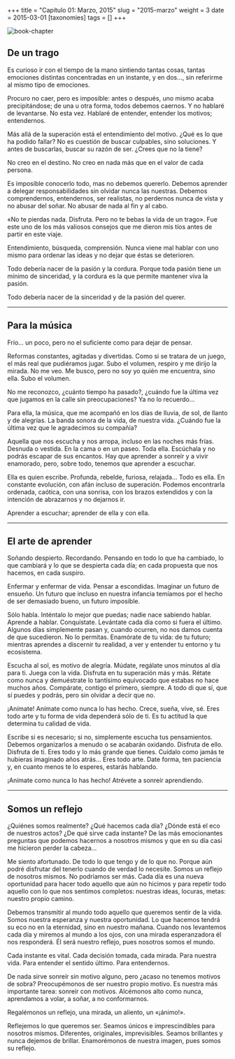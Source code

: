 +++
title = "Capítulo 01: Marzo, 2015"
slug = "2015-marzo"
weight = 3
date = 2015-03-01
[taxonomies]
tags = []
+++

![book-chapter](/images/books/oeur/01.jpg)

## De un trago

Es curioso ir con el tiempo de la mano sintiendo tantas cosas, tantas emociones distintas concentradas en un instante, y en dos…, sin referirme al mismo tipo de emociones.

Procuro no caer, pero es imposible: antes o después, uno mismo acaba precipitándose; de una u otra forma, todos debemos caernos. Y no hablaré de levantarse. No esta vez. Hablaré de entender, entender los motivos; entendernos.

Más allá de la superación está el entendimiento del motivo. ¿Qué es lo que ha podido fallar? No es cuestión de buscar culpables, sino soluciones. Y antes de buscarlas, buscar su razón de ser. ¿Crees que no la tiene?

No creo en el destino. No creo en nada más que en el valor de cada persona.

Es imposible conocerlo todo, mas no debemos quererlo. Debemos aprender a delegar responsabilidades sin olvidar nunca las nuestras. Debemos comprendernos, entendernos, ser realistas, no perdernos nunca de vista y no abusar del soñar. No abusar de nada al fin y al cabo.

«No te pierdas nada. Disfruta. Pero no te bebas la vida de un trago». Fue este uno de los más valiosos consejos que me dieron mis tíos antes de partir en este viaje.

Entendimiento, búsqueda, comprensión. Nunca viene mal hablar con uno mismo para ordenar las ideas y no dejar que éstas se deterioren.

Todo debería nacer de la pasión y la cordura. Porque toda pasión tiene un mínimo de sinceridad, y la cordura es la que permite mantener viva la pasión.

Todo debería nacer de la sinceridad y de la pasión del querer.

--- 

## Para la música

Frío... un poco, pero no el suficiente como para dejar de pensar.

Reformas constantes, agitadas y divertidas. Como si se tratara de un juego, el más real que pudiéramos jugar. Subo el volumen, respiro y me dirijo la mirada. No me veo. Me busco, pero no soy yo quién me encuentra, sino ella. Subo el volumen.

No me reconozco, ¿cuánto tiempo ha pasado?, ¿cuándo fue la última vez que jugamos en la calle sin preocupaciones? Ya no lo recuerdo…

Para ella, la música, que me acompañó en los días de lluvia, de sol, de llanto y de alegrías. La banda sonora de la vida, de nuestra vida. ¿Cuándo fue la última vez que le agradecimos su compañía?

Aquella que nos escucha y nos arropa, incluso en las noches más frías. Desnuda o vestida. En la cama o en un paseo. Toda ella. Escúchala y no podrás escapar de sus encantos. Hay que aprender a sonreír y a vivir enamorado, pero, sobre todo, tenemos que aprender a escuchar.

Ella es quien escribe. Profunda, rebelde, furiosa, relajada… Todo es ella. En constante evolución, con afán incluso de superación. Podemos encontrarla ordenada, caótica, con una sonrisa, con los brazos extendidos y con la intención de abrazarnos y no dejarnos ir.

Aprender a escuchar; aprender de ella y con ella.

---

## El arte de aprender

Soñando despierto. Recordando. Pensando en todo lo que ha cambiado, lo que cambiará y lo que se despierta cada día; en cada propuesta que nos hacemos, en cada suspiro.

Enfermar y enfermar de vida. Pensar a escondidas. Imaginar un futuro de ensueño. Un futuro que incluso en nuestra infancia temíamos por el hecho de ser demasiado bueno, un futuro imposible.

Sólo habla. Inténtalo lo mejor que puedas; nadie nace sabiendo hablar. Aprende a hablar. Conquístate. Levántate cada día como si fuera el último. Algunos días simplemente pasan y, cuando ocurren, no nos damos cuenta de que sucedieron. No lo permitas. Enamórate de tu vida: de tu futuro; mientras aprendes a discernir tu realidad, a ver y entender tu entorno y tu ecosistema.

Escucha al sol, es motivo de alegría. Múdate, regálate unos minutos al día para ti. Juega con la vida. Disfruta en tu superación más y más. Rétate como nunca y demuéstrate lo tantísimo equivocado que estabas no hace muchos años. Compárate, contigo el primero, siempre. A todo di que sí, que sí puedes y podrás, pero sin olvidar a decir que no.

¡Anímate! Anímate como nunca lo has hecho. Crece, sueña, vive, sé. Eres todo arte y tu forma de vida dependerá sólo de ti. Es tu actitud la que determina tu calidad de vida.

Escribe si es necesario; si no, simplemente escucha tus pensamientos. Debemos organizarlos a menudo o se acabarán oxidando. Disfruta de ello. Disfruta de ti. Eres todo y lo más grande que tienes. Cuídalo como jamás te hubieras imaginado años atrás… Eres todo arte. Date forma, ten paciencia y, en cuanto menos te lo esperes, estarás hablando.

¡Anímate como nunca lo has hecho! Atrévete a sonreír aprendiendo.

---

## Somos un reflejo

¿Quiénes somos realmente? ¿Qué hacemos cada día? ¿Dónde está el eco de nuestros actos? ¿De qué sirve cada instante? De las más emocionantes preguntas que podemos hacernos a nosotros mismos y que en su día casi me hicieron perder la cabeza…

Me siento afortunado. De todo lo que tengo y de lo que no. Porque aún podré disfrutar del tenerlo cuando de verdad lo necesite. Somos un reflejo de nosotros mismos. No podríamos ser más. Cada día es una nueva oportunidad para hacer todo aquello que aún no hicimos y para repetir todo aquello con lo que nos sentimos completos: nuestras ideas, locuras, metas: nuestro propio camino.

Debemos transmitir al mundo todo aquello que queremos sentir de la vida. Somos nuestra esperanza y nuestra oportunidad. Lo que hacemos tendrá su eco no en la eternidad, sino en nuestro mañana. Cuando nos levantemos cada día y miremos al mundo a los ojos, con una mirada esperanzadora él nos responderá. Él será nuestro reflejo, pues nosotros somos el mundo.

Cada instante es vital. Cada decisión tomada, cada mirada. Para nuestra vida. Para entender el sentido último. Para entendernos.

De nada sirve sonreír sin motivo alguno, pero ¿acaso no tenemos motivos de sobra? Preocupémonos de ser nuestro propio motivo. Es nuestra más importante tarea: sonreír con motivos. Alcémonos alto como nunca, aprendamos a volar, a soñar, a no conformarnos.

Regalémonos un reflejo, una mirada, un aliento, un «¡ánimo!».

Reflejemos lo que queremos ser. Seamos únicos e imprescindibles para nosotros mismos. Diferentes, originales, imprevisibles. Seamos brillantes y nunca dejemos de brillar. Enamorémonos de nuestra imagen, pues somos su reflejo.
